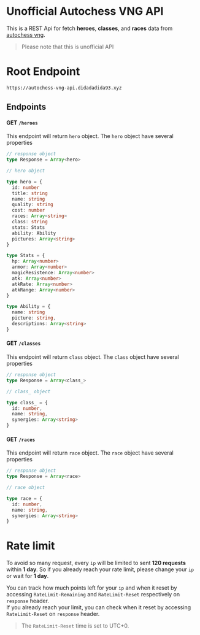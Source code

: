 # Unofficial Autochess VNG API
This is a REST Api for fetch **heroes**, **classes**, and **races** data from
[autochess vng](https://autochessvng.com).

> Please note that this is unofficial API

# Root Endpoint
```md
https://autochess-vng-api.didadadida93.xyz
```

## Endpoints

#### GET `/heroes`
This endpoint will return `hero` object. The `hero` object have several properties
```ts
// response object
type Response = Array<hero>

// hero object

type hero = {
  id: number
  title: string
  name: string
  quality: string
  cost: number
  races: Array<string>
  class: string
  stats: Stats
  ability: Ability
  pictures: Array<string>
}

type Stats = {
  hp: Array<number>
  armor: Array<number>
  magicResistence: Array<number>
  atk: Array<number>
  atkRate: Array<number>
  atkRange: Array<number>
}

type Ability = {
  name: string
  picture: string,
  descriptions: Array<string>
}
```

#### GET `/classes`
This endpoint will return `class` object. The `class` object have several properties
```ts
// response object
type Response = Array<class_>

// class_ object

type class_ = {
  id: number,
  name: string,
  synergies: Array<string>
}
```

#### GET `/races`
This endpoint will return `race` object. The `race` object have several properties
```ts
// response object
type Response = Array<race>

// race object

type race = {
  id: number,
  name: string,
  synergies: Array<string>
}
```

# Rate limit
To avoid so many request, every `ip` will be limited to sent **120 requests** within **1 day**.
So if you already reach your rate limit, please change your `ip` or wait for **1 day**.

You can track how much points left for your `ip` and when it reset by accessing `RateLimit-Remaining` and `RateLimit-Reset` respectively on `response` header.  
If you already reach your limit, you can check when it reset by accessing `RateLimit-Reset` on `response` header.
> The `RateLimit-Reset` time is set to UTC+0.
